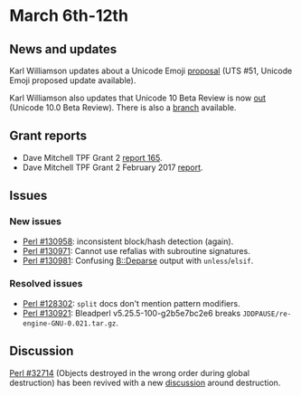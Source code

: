 # March 6th-12th

## News and updates

Karl Williamson updates about a Unicode Emoji
[proposal](http://nntp.perl.org/group/perl.perl5.porters/243457) (UTS
\#51, Unicode Emoji proposed update available).

Karl Williamson also updates that Unicode 10 Beta Review is now
[out](http://nntp.perl.org/group/perl.perl5.porters/243470) (Unicode
10\.0 Beta Review). There is also a
[branch](https://perl5.git.perl.org/perl.git/shortlog/refs/heads/smoke-me/khw-Unicode_10)
available.

## Grant reports

* Dave Mitchell TPF Grant 2
  [report 165](http://nntp.perl.org/group/perl.perl5.porters/243431).
* Dave Mitchell TPF Grant 2 February 2017
  [report](http://nntp.perl.org/group/perl.perl5.porters/243434).

## Issues

### New issues

* [Perl #130958](http://rt.perl.org/Ticket/Display.html?id=130958):
  inconsistent block/hash detection (again).
* [Perl #130971](http://rt.perl.org/Ticket/Display.html?id=130971):
  Cannot use refalias with subroutine signatures.
* [Perl #130981](http://rt.perl.org/Ticket/Display.html?id=130981):
  Confusing [B::Deparse](http://metacpan.org/pod/B::Deparse) output
  with `unless`/`elsif`.

### Resolved issues

* [Perl #128302](http://rt.perl.org/Ticket/Display.html?id=128302):
  `split` docs don't mention pattern modifiers.
* [Perl #130921](http://rt.perl.org/Ticket/Display.html?id=130921):
  Bleadperl v5.25.5-100-g2b5e7bc2e6 breaks
  `JDDPAUSE/re-engine-GNU-0.021.tar.gz`.

## Discussion

[Perl #32714](http://rt.perl.org/Ticket/Display.html?id=32714) (Objects
destroyed in the wrong order during global destruction) has been
revived with a new
[discussion](http://nntp.perl.org/group/perl.perl5.porters/243467)
around destruction.

